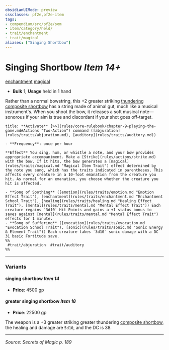 ```yaml
---
obsidianUIMode: preview
cssclasses: pf2e,pf2e-item
tags:
- compendium/src/pf2e/som
- item/category/held/
- trait/enchantment
- trait/magical
aliases: ["Singing Shortbow"]
---
```

# Singing Shortbow *Item 14+*  
[enchantment](rules/traits/enchantment.md "Enchantment School Trait")  [magical](rules/traits/magical.md "Magical Item Trait")  

- **Bulk** 1; **Usage** held in 1 hand

Rather than a normal bowstring, this +2 greater striking [thundering](compendium/equipment/items/thundering.md) [composite shortbow](compendium/equipment/items/composite-shortbow.md) has a string made of animal gut, much like a musical instrument's. When you shoot the bow, it releases a soft musical note—sonorous if your aim is true and discordant if your shot goes off-target.

```ad-embed-ability
title: **Activate** [>>](rules/core-rulebook/chapter-9-playing-the-game.md#Actions "Two-Action") command ([abjuration](rules/traits/abjuration.md), [auditory](rules/traits/auditory.md))

- **Frequency**: once per hour

**Effect** You sing, hum, or whistle a note, and your bow provides appropriate accompaniment. Make a [Strike](rules/actions/strike.md) with the bow. If it hits, the bow generates a [magical](rules/traits/magical.md "Magical Item Trait") effect determined by the note you sung, which has the traits indicated in parentheses. This affects every creature in a 10-foot emanation from the creature you hit. As normal for an emanation, you choose whether the creature you hit is affected.

- **Song of Soothing** ([emotion](rules/traits/emotion.md "Emotion Effect Trait"), [enchantment](rules/traits/enchantment.md "Enchantment School Trait"), [healing](rules/traits/healing.md "Healing Effect Trait"), [mental](rules/traits/mental.md "Mental Effect Trait")) Each creature regains `3d10` Hit Points and gains a +1 status bonus to saves against [mental](rules/traits/mental.md "Mental Effect Trait") effects for 1 minute.
- **Song of Suffering** ([evocation](rules/traits/evocation.md "Evocation School Trait"), [sonic](rules/traits/sonic.md "Sonic Energy & Element Trait")) Each creature takes `3d10` sonic damage with a DC 31 basic Fortitude save.  
%%
 #trait/abjuration  #trait/auditory 
%%
```

---

### Variants

#### singing shortbow *Item 14*

- **Price**: 4500 gp

#### greater singing shortbow *Item 18*

- **Price**: 22500 gp

The weapon is a +3 greater striking greater thundering [composite shortbow](compendium/equipment/items/composite-shortbow.md), the healing and damage are `5d10`, and the DC is 38.

---
*Source: Secrets of Magic p. 189*